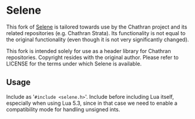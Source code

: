 # Selene

This fork of [Selene](https://github.com/jeremyong/Selene) is tailored towards use by the Chathran project and
its related repositories (e.g. Chathran Strata). Its functionality is
not equal to the original functionality (even though it is not very
significantly changed).

This fork is intended solely for use as a header library for Chathran
repositories. Copyright resides with the original author. Please refer
to LICENSE for the terms under which Selene is available.

## Usage

Include as '<code>#include \<selene.h\></code>'. Include before including Lua itself,
especially when using Lua 5.3, since in that case we need to enable a
compatibility mode for handling unsigned ints.
